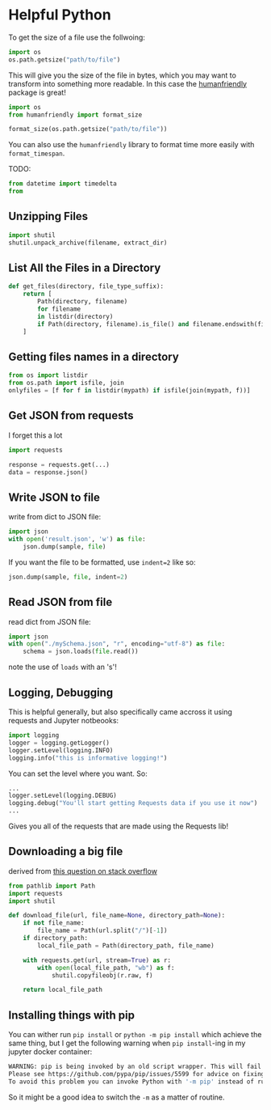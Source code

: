 # Helpful Python

To get the size of a file use the follwoing:

```python
import os
os.path.getsize("path/to/file")
```

This will give you the size of the file in bytes, which you may want to transform into something more readable.
In this case the [humanfriendly](https://humanfriendly.readthedocs.io/en/latest/index.html) package is great!

```python
import os
from humanfriendly import format_size

format_size(os.path.getsize("path/to/file"))
```

You can also use the `humanfriendly` library to format time more easily with `format_timespan`.

TODO:

```python
from datetime import timedelta
from
```

## Unzipping Files

```python
import shutil
shutil.unpack_archive(filename, extract_dir)
```

## List All the Files in a Directory

```python
def get_files(directory, file_type_suffix):
    return [
        Path(directory, filename)
        for filename
        in listdir(directory)
        if Path(directory, filename).is_file() and filename.endswith(file_type_suffix)
    ]
```

## Getting files names in a directory

```python
from os import listdir
from os.path import isfile, join
onlyfiles = [f for f in listdir(mypath) if isfile(join(mypath, f))]
```

## Get JSON from requests

I forget this a lot

```python
import requests

response = requests.get(...)
data = response.json()
```

## Write JSON to file

write from dict to JSON file:

```python
import json
with open('result.json', 'w') as file:
    json.dump(sample, file)
```

If you want the file to be formatted, use `indent=2` like so:

```python
json.dump(sample, file, indent=2)
```

## Read JSON from file

read dict from JSON file:

```python
import json
with open("./mySchema.json", "r", encoding="utf-8") as file:
    schema = json.loads(file.read())
```

note the use of `loads` with an 's'!

## Logging, Debugging

This is helpful generally, but also specifically came accross it using requests and Jupyter notbeooks:

```python
import logging
logger = logging.getLogger()
logger.setLevel(logging.INFO)
logging.info("this is informative logging!")
```

You can set the level where you want. So:

```python
...
logger.setLevel(logging.DEBUG)
logging.debug("You'll start getting Requests data if you use it now")
...
```

Gives you all of the requests that are made using the Requests lib!

## Downloading a big file

derived from [this question on stack overflow](https://stackoverflow.com/questions/16694907/download-large-file-in-python-with-requests)

```python
from pathlib import Path
import requests
import shutil

def download_file(url, file_name=None, directory_path=None):
    if not file_name:
        file_name = Path(url.split("/")[-1])
    if directory_path:
        local_file_path = Path(directory_path, file_name)

    with requests.get(url, stream=True) as r:
        with open(local_file_path, "wb") as f:
            shutil.copyfileobj(r.raw, f)

    return local_file_path
```

## Installing things with pip

You can wither run `pip install` or `python -m pip install`
which achieve the same thing, but I get the following
warning when `pip install`-ing in my jupyter docker
container:

```bash
WARNING: pip is being invoked by an old script wrapper. This will fail in a future version of pip.
Please see https://github.com/pypa/pip/issues/5599 for advice on fixing the underlying issue.
To avoid this problem you can invoke Python with '-m pip' instead of running pip directly.
```

So it might be a good idea to switch the `-m` as a matter
of routine.
